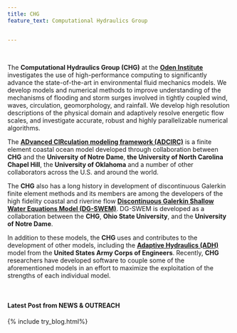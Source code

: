 ```yaml
---
title: CHG
feature_text: Computational Hydraulics Group


---
```


<br>

The **Computational Hydraulics Group (CHG)** at the **[Oden Institute](https://oden.utexas.edu)** investigates the use of high-performance computing to significantly advance the state-of-the-art in environmental fluid mechanics models. We develop models and numerical methods to improve understanding of the mechanisms of flooding and storm surges involved in tightly coupled wind, waves, circulation, geomorphology, and rainfall. We develop high resolution descriptions of the physical domain and adaptively resolve energetic flow scales, and investigate accurate, robust and highly parallelizable numerical algorithms. 


The **[ADvanced CIRculation modeling framework (ADCIRC)](https://adcirc.org)** is a finite element coastal ocean model developed through collaboration between **CHG** and the **University of Notre Dame**, **the University of North Carolina Chapel Hill**, the **University of Oklahoma** and a number of other collaborators across the U.S. and around the world. 


The **CHG** also has a long history in development of discontinuous Galerkin finite element methods and its members are among the developers of the high fidelity coastal and riverine flow **[Discontinuous Galerkin Shallow Water Equations Model (DG-SWEM)](https://users.oden.utexas.edu/~michoski/dgswem_doc/index.html)**. DG-SWEM is developed as a collaboration between the **CHG**, **Ohio State University**, and the **University of Notre Dame**. 


In addition to these models, the **CHG** uses and contributes to the development of other models, including the **[Adaptive Hydraulics (ADH)](https://www.erdc.usace.army.mil/Locations/CHL/AdH/)** model from the **United States Army Corps of Engineers**. Recently, **CHG** researchers have developed software to couple some of the aforementioned models in an effort to maximize the exploitation of the strengths of each individual model. 




<!-- {% include button.html text="Meet Our Team" link="/groups/" %} -->

<!-- ##### Research {% include display-research.html%} -->


<br>


#### Latest Post from NEWS & OUTREACH


{% include try_blog.html%}

<br>


